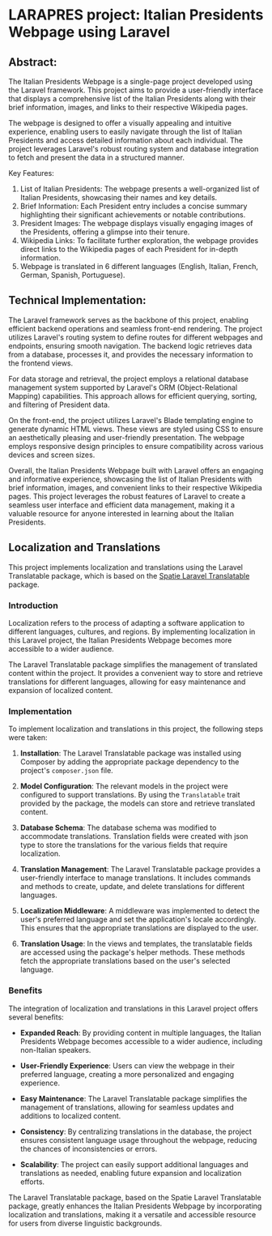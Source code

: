 # LARAPRES project: Italian Presidents Webpage using Laravel


## Abstract:
The Italian Presidents Webpage is a single-page project developed using the Laravel framework. This project aims to provide a user-friendly interface that displays a comprehensive list of the Italian Presidents along with their brief information, images, and links to their respective Wikipedia pages. 

The webpage is designed to offer a visually appealing and intuitive experience, enabling users to easily navigate through the list of Italian Presidents and access detailed information about each individual. The project leverages Laravel's robust routing system and database integration to fetch and present the data in a structured manner.

Key Features:
1. List of Italian Presidents: The webpage presents a well-organized list of Italian Presidents, showcasing their names and key details.
2. Brief Information: Each President entry includes a concise summary highlighting their significant achievements or notable contributions.
3. President Images: The webpage displays visually engaging images of the Presidents, offering a glimpse into their tenure.
4. Wikipedia Links: To facilitate further exploration, the webpage provides direct links to the Wikipedia pages of each President for in-depth information.
5. Webpage is translated in 6 different languages (English, Italian, French, German, Spanish, Portuguese).

## Technical Implementation:
The Laravel framework serves as the backbone of this project, enabling efficient backend operations and seamless front-end rendering. The project utilizes Laravel's routing system to define routes for different webpages and endpoints, ensuring smooth navigation. The backend logic retrieves data from a database, processes it, and provides the necessary information to the frontend views.

For data storage and retrieval, the project employs a relational database management system supported by Laravel's ORM (Object-Relational Mapping) capabilities. This approach allows for efficient querying, sorting, and filtering of President data.

On the front-end, the project utilizes Laravel's Blade templating engine to generate dynamic HTML views. These views are styled using CSS to ensure an aesthetically pleasing and user-friendly presentation. The webpage employs responsive design principles to ensure compatibility across various devices and screen sizes.

Overall, the Italian Presidents Webpage built with Laravel offers an engaging and informative experience, showcasing the list of Italian Presidents with brief information, images, and convenient links to their respective Wikipedia pages. This project leverages the robust features of Laravel to create a seamless user interface and efficient data management, making it a valuable resource for anyone interested in learning about the Italian Presidents.

## Localization and Translations

This project implements localization and translations using the Laravel Translatable package, which is based on the [Spatie Laravel Translatable](https://spatie.be/docs/laravel-translatable/v6/introduction) package.

### Introduction

Localization refers to the process of adapting a software application to different languages, cultures, and regions. By implementing localization in this Laravel project, the Italian Presidents Webpage becomes more accessible to a wider audience.

The Laravel Translatable package simplifies the management of translated content within the project. It provides a convenient way to store and retrieve translations for different languages, allowing for easy maintenance and expansion of localized content.

### Implementation

To implement localization and translations in this project, the following steps were taken:

1. **Installation**: The Laravel Translatable package was installed using Composer by adding the appropriate package dependency to the project's `composer.json` file.

2. **Model Configuration**: The relevant models in the project were configured to support translations. By using the `Translatable` trait provided by the package, the models can store and retrieve translated content.

3. **Database Schema**: The database schema was modified to accommodate translations. Translation fields were created with json type to store the translations for the various fields that require localization.

4. **Translation Management**: The Laravel Translatable package provides a user-friendly interface to manage translations. It includes commands and methods to create, update, and delete translations for different languages.

5. **Localization Middleware**: A middleware was implemented to detect the user's preferred language and set the application's locale accordingly. This ensures that the appropriate translations are displayed to the user.

6. **Translation Usage**: In the views and templates, the translatable fields are accessed using the package's helper methods. These methods fetch the appropriate translations based on the user's selected language.

### Benefits

The integration of localization and translations in this Laravel project offers several benefits:

- **Expanded Reach**: By providing content in multiple languages, the Italian Presidents Webpage becomes accessible to a wider audience, including non-Italian speakers.

- **User-Friendly Experience**: Users can view the webpage in their preferred language, creating a more personalized and engaging experience.

- **Easy Maintenance**: The Laravel Translatable package simplifies the management of translations, allowing for seamless updates and additions to localized content.

- **Consistency**: By centralizing translations in the database, the project ensures consistent language usage throughout the webpage, reducing the chances of inconsistencies or errors.

- **Scalability**: The project can easily support additional languages and translations as needed, enabling future expansion and localization efforts.

The Laravel Translatable package, based on the Spatie Laravel Translatable package, greatly enhances the Italian Presidents Webpage by incorporating localization and translations, making it a versatile and accessible resource for users from diverse linguistic backgrounds.
